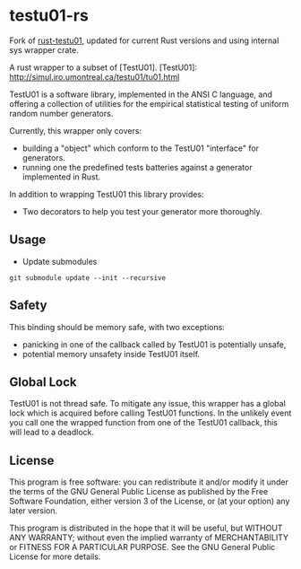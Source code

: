 # testu01-rs

Fork of [rust-testu01](https://github.com/dzamlo/rust-testu01.git), updated for current Rust versions and using internal sys wrapper crate.

A rust wrapper to a subset of [TestU01].
[TestU01]: http://simul.iro.umontreal.ca/testu01/tu01.html


TestU01 is a software library, implemented in the ANSI C language, and offering 
a collection of utilities for the empirical statistical testing of uniform random
number generators.

Currently, this wrapper only covers:
 * building a "object" which conform to the TestU01 "interface" for generators.
 * running one the predefined tests batteries against a generator implemented in Rust.

In addition to wrapping TestU01 this library provides:
 * Two decorators to help you test your generator more thoroughly. 

## Usage

- Update submodules
```
git submodule update --init --recursive
```

## Safety

This binding should be memory safe, with two exceptions:
 * panicking in one of the callback called by TestU01 is potentially unsafe,
 * potential memory unsafety inside TestU01 itself.

## Global Lock

TestU01 is not thread safe. To mitigate any issue, this wrapper has a global lock 
which is acquired before calling TestU01 functions. In the unlikely event you call
one the wrapped function from one of the TestU01 callback, this will lead to a 
deadlock.


## License

This program is free software: you can redistribute it and/or modify it under 
the terms of the GNU General Public License as published by the 
Free Software Foundation, either version 3 of the License, or (at your option)
any later version.

This program is distributed in the hope that it will be useful, but WITHOUT ANY 
WARRANTY; without even the implied warranty of MERCHANTABILITY or FITNESS FOR A 
PARTICULAR PURPOSE.  See the GNU General Public License for more details.

